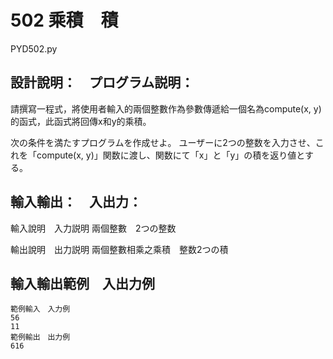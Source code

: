 # 502 乘積　積
PYD502.py
## 設計說明：　プログラム説明：
請撰寫一程式，將使用者輸入的兩個整數作為參數傳遞給一個名為compute(x, y)的函式，此函式將回傳x和y的乘積。

次の条件を満たすプログラムを作成せよ。
ユーザーに2つの整数を入力させ、これを「compute(x, y)」関数に渡し、関数にて「x」と「y」の積を返り値とする。

## 輸入輸出：　入出力：
輸入說明　入力説明
兩個整數　2つの整数

輸出說明　出力説明
兩個整數相乘之乘積　整数2つの積

## 輸入輸出範例　入出力例
```
範例輸入　入力例
56
11
範例輸出　出力例
616
```
